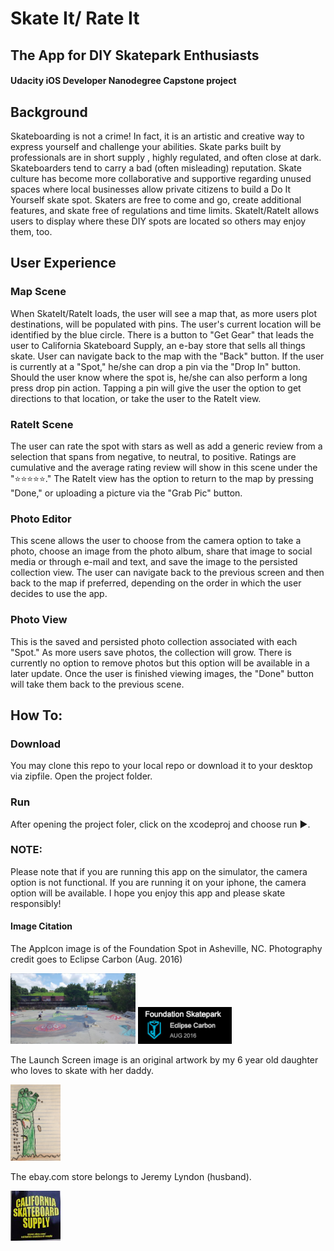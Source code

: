 # Skate It/ Rate It
## The App for DIY Skatepark Enthusiasts
#### Udacity iOS Developer Nanodegree Capstone project

## Background
  Skateboarding is not a crime! In fact, it is an artistic and creative way to express yourself and challenge your abilities. Skate parks built by professionals are in short supply , highly regulated, and often close at dark. Skateboarders tend to carry a bad (often misleading) reputation. 
  Skate culture has become more collaborative and supportive regarding unused spaces where local businesses allow private citizens to build a Do It Yourself skate spot. Skaters are free to come and go, create additional features, and skate free of regulations and time limits. SkateIt/RateIt allows users to display where these DIY spots are located so others may enjoy them, too. 
  
## User Experience

### Map Scene
  When SkateIt/RateIt loads, the user will see a map that, as more users plot destinations, will be populated with pins. The user's current location will be identified by the blue circle. There is a button to "Get Gear" that leads the user to California Skateboard Supply, an e-bay store that sells all things skate. User can navigate back to the map with the "Back" button. 
  If the user is currently at a "Spot," he/she can drop a pin via the "Drop In" button. Should the user know where the spot is, he/she can also perform a long press drop pin action. 
  Tapping a pin will give the user the option to get directions to that location, or take the user to the RateIt view. 
  
### RateIt Scene
  The user can rate the spot with stars as well as add a generic review from a selection that spans from negative, to neutral, to positive. Ratings are cumulative and the average rating review will show in this scene under the "⭐️⭐️⭐️⭐️⭐️." The RateIt view has the option to return to the map by pressing "Done," or uploading a picture via the "Grab Pic" button.
  
### Photo Editor
  This scene allows the user to choose from the camera option to take a photo, choose an image from the photo album, share that image to social media or through e-mail and text, and save the image to the persisted collection view. The user can navigate back to the previous screen and then back to the map if preferred, depending on the order in which the user decides to use the app. 
  
### Photo View
  This is the saved and persisted photo collection associated with each "Spot." As more users save photos, the collection will grow. There is currently no option to remove photos but this option will be available in a later update. Once the user is finished viewing images, the "Done" button will take them back to the previous scene. 
  
  
## How To: 

### Download
  You may clone this repo to your local repo or download it to your desktop via zipfile. Open the project folder. 
  
### Run
  After opening the project foler, click on the xcodeproj and choose run ▶️.
  
### NOTE: 
  Please note that if you are running this app on the simulator, the camera option is not functional. If you are running it on your iphone, the camera option will be available. I hope you enjoy this app and please skate responsibly!




#### Image Citation
The AppIcon image is of the Foundation Spot in Asheville, NC. Photography credit goes to Eclipse Carbon (Aug. 2016)

<img src = "images/Screen%20Shot%202019-01-21%20at%201.28.27%20PM.png" width="200">
<img src = "images/Screen%20Shot%202019-01-21%20at%201.38.54%20PM.png" width="150">
      
The Launch Screen image is an original artwork by my 6 year old daughter who loves to skate with her daddy. 

<img src = "images/IMG_7307.jpg" width="80">

The ebay.com store belongs to Jeremy Lyndon (husband).  

<img src = "images/Screen%20Shot%202019-01-02%20at%201.13.10%20PM.png" width="80">
      


